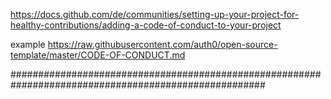 https://docs.github.com/de/communities/setting-up-your-project-for-healthy-contributions/adding-a-code-of-conduct-to-your-project

example https://raw.githubusercontent.com/auth0/open-source-template/master/CODE-OF-CONDUCT.md

######################################################################################################